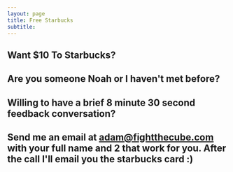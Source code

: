 ```yaml
---
layout: page
title: Free Starbucks
subtitle: 
---
```


## Want $10 To Starbucks?

## Are you someone Noah or I haven't met before?

## Willing to have a brief 8 minute 30 second feedback conversation?

## Send me an email at adam@fightthecube.com with your full name and 2 that work for you. After the call I'll email you the starbucks card :)


